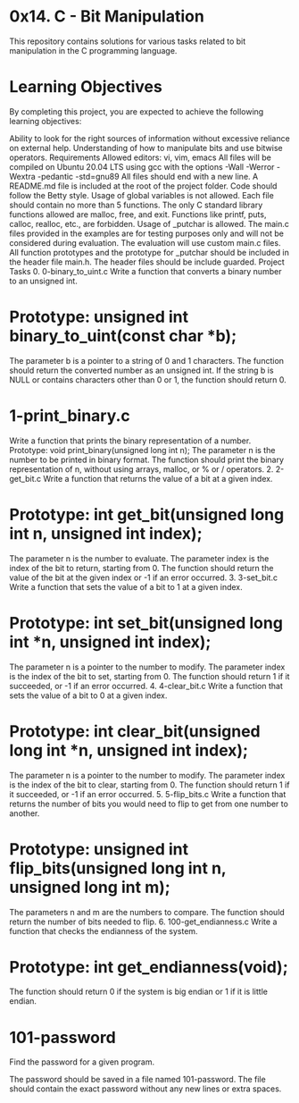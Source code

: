 # 0x14. C - Bit Manipulation 
This repository contains solutions for various tasks related to bit manipulation in the C programming language.

# Learning Objectives 
By completing this project, you are expected to achieve the following learning objectives:

Ability to look for the right sources of information without excessive reliance on external help. Understanding of how to manipulate bits and use bitwise operators. Requirements Allowed editors: vi, vim, emacs All files will be compiled on Ubuntu 20.04 LTS using gcc with the options -Wall -Werror -Wextra -pedantic -std=gnu89 All files should end with a new line. A README.md file is included at the root of the project folder. Code should follow the Betty style. Usage of global variables is not allowed. Each file should contain no more than 5 functions. The only C standard library functions allowed are malloc, free, and exit. Functions like printf, puts, calloc, realloc, etc., are forbidden. Usage of _putchar is allowed. The main.c files provided in the examples are for testing purposes only and will not be considered during evaluation. The evaluation will use custom main.c files. All function prototypes and the prototype for _putchar should be included in the header file main.h. The header files should be include guarded. Project Tasks 0. 0-binary_to_uint.c Write a function that converts a binary number to an unsigned int.

# Prototype: unsigned int binary_to_uint(const char *b); 
The parameter b is a pointer to a string of 0 and 1 characters. The function should return the converted number as an unsigned int. If the string b is NULL or contains characters other than 0 or 1, the function should return 0.

# 1-print_binary.c 
Write a function that prints the binary representation of a number.
Prototype: void print_binary(unsigned long int n); The parameter n is the number to be printed in binary format. The function should print the binary representation of n, without using arrays, malloc, or % or / operators. 2. 2-get_bit.c Write a function that returns the value of a bit at a given index.

# Prototype: int get_bit(unsigned long int n, unsigned int index); 
The parameter n is the number to evaluate. The parameter index is the index of the bit to return, starting from 0. The function should return the value of the bit at the given index or -1 if an error occurred. 3. 3-set_bit.c Write a function that sets the value of a bit to 1 at a given index.

# Prototype: int set_bit(unsigned long int *n, unsigned int index);
The parameter n is a pointer to the number to modify. The parameter index is the index of the bit to set, starting from 0. The function should return 1 if it succeeded, or -1 if an error occurred. 4. 4-clear_bit.c Write a function that sets the value of a bit to 0 at a given index.

# Prototype: int clear_bit(unsigned long int *n, unsigned int index);
The parameter n is a pointer to the number to modify. The parameter index is the index of the bit to clear, starting from 0. The function should return 1 if it succeeded, or -1 if an error occurred. 5. 5-flip_bits.c Write a function that returns the number of bits you would need to flip to get from one number to another.

# Prototype: unsigned int flip_bits(unsigned long int n, unsigned long int m);
The parameters n and m are the numbers to compare. The function should return the number of bits needed to flip. 6. 100-get_endianness.c Write a function that checks the endianness of the system.

# Prototype: int get_endianness(void);
The function should return 0 if the system is big endian or 1 if it is little endian.
# 101-password 
Find the password for a given program.

The password should be saved in a file named 101-password. The file should contain the exact password without any new lines or extra spaces.
